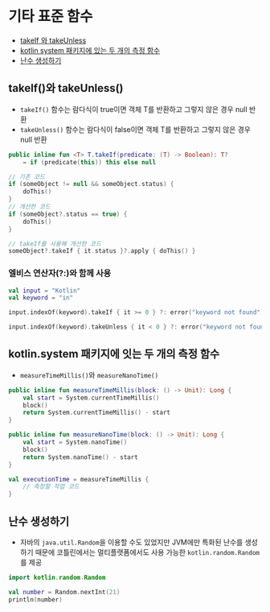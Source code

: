 # 기타 표준 함수
- [takeIf 와 takeUnless](#takeif와-takeunless)
- [kotlin system 패키지에 있는 두 개의 측정 함수](#kotlinsystem-패키지에-잇는-두-개의-측정-함수)
- [난수 생성하기](#난수-생성하기)

## takeIf()와 takeUnless()
- `takeIf()` 함수는 람다식이 true이면 객체 T를 반환하고 그렇지 않은 경우 null 반환
- `takeUnless()` 함수는 람다식이 false이면 객체 T를 반환하고 그렇지 않은 경우 null 반환
```kotlin
public inline fun <T> T.takeIf(predicate: (T) -> Boolean): T?
    = if (predicate(this)) this else null
```

```kotlin
// 기존 코드
if (someObject != null && someObject.status) {
    doThis()
}
// 개선한 코드
if (someObject?.status == true) {
    doThis()
}

// takeIf를 사용해 개선한 코드
someObject?.takeIf { it.status }?.apply { doThis() }
```
### 엘비스 연산자(?:)와 함께 사용
```kotlin
val input = "Kotlin"
val keyword = "in"

input.indexOf(keyword).takeIf { it >= 0 } ?: error("keyword not found")

input.indexOf(keyword).takeUnless { it < 0 } ?: error("keyword not found")
```
## kotlin.system 패키지에 잇는 두 개의 측정 함수
- `measureTimeMillis()`와 `measureNanoTime()`

```kotlin
public inline fun measureTimeMillis(block: () -> Unit): Long {
    val start = System.currentTimeMillis()
    block()
    return System.currentTimeMillis() - start
}

public inline fun measureNanoTime(block: () -> Unit): Long {
    val start = System.nanoTime()
    block()
    return System.nanoTime() - start
}
```

```kotlin
val executionTime = measureTimeMillis {
    // 측정할 작업 코드
}
```
## 난수 생성하기
- 자바의 `java.util.Random`을 이용할 수도 있었지만 JVM에만 특화된 난수를 생성하기 때문에 코틀린에서는 멀티플랫폼에서도 사용 가능한 `kotlin.random.Random`를 제공

```kotlin
import kotlin.random.Random

val number = Random.nextInt(21) 
println(number)
```